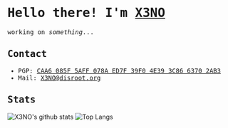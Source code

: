 <samp>

# Hello there! I'm <a href="https://github.com/X3NOOO">X3NO</a>
working on *something*...

## Contact
- PGP: <a href="https://raw.githubusercontent.com/X3NOOO/X3NOOO/main/public.asc">CAA6 085F 5AFF 078A ED7F 39F0 4E39 3C86 6370 2AB3</a>
- Mail: <a href="mailto:X3NO@disroot.org">X3NO@disroot.org</a>

## Stats
</samp>

![X3NO's github stats](https://github-readme-stats.vercel.app/api?username=X3NOOO&show_icons=true&theme=github_dark&count_private=true)
![Top Langs](https://github-readme-stats.vercel.app/api/top-langs/?username=X3NOOO&layout=compact&theme=github_dark&count_private=true)
